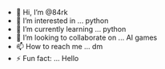 - 👋 Hi, I’m @84rk
- 👀 I’m interested in ... python
- 🌱 I’m currently learning ... python
- 💞️ I’m looking to collaborate on ... AI games
- 📫 How to reach me ... dm
- ⚡ Fun fact: ... Hello

<!---
84rk/84rk is a ✨ special ✨ repository because its `README.md` (this file) appears on your GitHub profile.
You can click the Preview link to take a look at your changes.
--->

